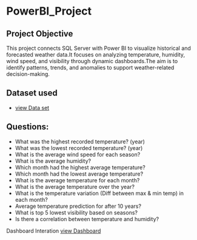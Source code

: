 # PowerBI_Project
## Project Objective
This project connects SQL Server with Power BI to visualize historical and forecasted weather data.It focuses on analyzing temperature, humidity, wind speed, and visibility through dynamic dashboards.The aim is to identify patterns, trends, and anomalies to support weather-related decision-making.

## Dataset used
- <a href="https://github.com/gomathimurthi199930/GitHub_My-projects/blob/main/WeatherHistory.csv"> view Data set</a>

## Questions:
- What was the highest recorded temperature? (year)
- What was the lowest recorded temperature? (year) 
- What is the average wind speed for each season? 
- What is the average humidity?
- Which month had the highest average temperature?
- Which month had the lowest average temperature? 
- What is the average temperature for each month?
- What is the average temperature over the year?
- What is the temperature variation (Diff between max & min temp) in each month?
- Average temperature prediction for after 10 years?
- What is top 5 lowest visibility based on seasons?
- Is there a correlation between temperature and humidity?

Dashboard Interation <a href="https://github.com/gomathimurthi199930/GitHub_My-projects/blob/main/Weather%20History%20Project.pbix"> view Dashboard</a>
